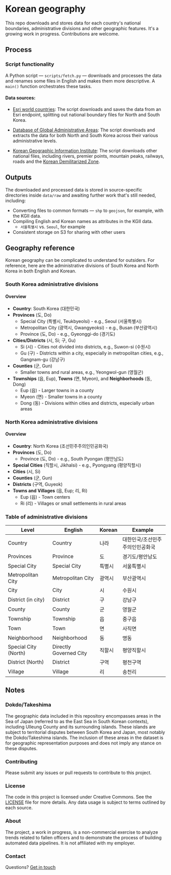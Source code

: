 # Korean geography
This repo downloads and stores data for each country's national boundaries, administrative divisions and other geographic features. It's a growing work in progress. Contributions are welcome. 

## Process

### Script functionality
A Python script — `scripts/fetch.py` — downloads and processes the data and renames some files in English and makes them more descriptive. A `main()` function orchestrates these tasks.  

#### Data sources:
- [Esri world countries](https://hub.arcgis.com/datasets/esri::world-countries/explore?location=-0.035893%2C0.000000%2C2.01): The script downloads and saves the data from an Esri endpoint, splitting out national boundary files for North and South Korea. 

- [Database of Global Administrative Areas](https://gadm.org/data.html): The script downloads and extracts the data for both North and South Korea across their various administrative levels. 

- [Korean Geographic Information Institute](https://gadm.org/data.html): The script downloads other national files, including rivers, premier points, mountain peaks, railways, roads and the [Korean Demilitarized Zone](https://en.wikipedia.org/wiki/Korean_Demilitarized_Zone). 

## Outputs

The downloaded and processed data is stored in source-specific directories inside `data/raw` and awaiting further work that's still needed, including: 
- Converting files to common formats — `shp` to `geojson`, for example, with the KGII data.
- Compiling English and Korean names as attributes in the KGII data.
  - `서울특별시` vs. `Seoul`, for example
- Consistent storage on S3 for sharing with other users

## Geography reference

Korean geography can be complicated to understand for outsiders. For reference, here are the administrative divisions of South Korea and North Korea in both English and Korean.

### South Korea administrative divisions

#### Overview
- **Country**: South Korea (대한민국)
- **Provinces** (도, Do)
  - Special City (특별시, Teukbyeolsi) - e.g., Seoul (서울특별시)
  - Metropolitan City (광역시, Gwangyeoksi) - e.g., Busan (부산광역시)
  - Province (도, Do) - e.g., Gyeonggi-do (경기도)
- **Cities/Districts** (시, Si; 구, Gu)
  - Si (시) - Cities not divided into districts, e.g., Suwon-si (수원시)
  - Gu (구) - Districts within a city, especially in metropolitan cities, e.g., Gangnam-gu (강남구)
- **Counties** (군, Gun)
  - Smaller towns and rural areas, e.g., Yeongwol-gun (영월군)
- **Townships** (읍, Eup), **Towns** (면, Myeon), and **Neighborhoods** (동, Dong)
  - Eup (읍) - Larger towns in a county
  - Myeon (면) - Smaller towns in a county
  - Dong (동) - Divisions within cities and districts, especially urban areas

### North Korea administrative divisions

#### Overview
- **Country**: North Korea (조선민주주의인민공화국)
- **Provinces** (도, Do)
  - Province (도, Do) - e.g., South Pyongan (평안남도)
- **Special Cities** (직할시, Jikhalsi) - e.g., Pyongyang (평양직할시)
- **Cities** (시, Si)
- **Counties** (군, Gun)
- **Districts** (구역, Guyeok)
- **Towns and Villages** (읍, Eup; 리, Ri)
  - Eup (읍) - Town centers
  - Ri (리) - Villages or small settlements in rural areas

### Table of administrative divisions

| Level | English | Korean | Example |
|-------|---------|--------|---------|
| Country | Country | 나라 | 대한민국/조선민주주의인민공화국 |
| Provinces | Province | 도 | 경기도/평안남도 |
| Special City | Special City | 특별시 | 서울특별시 |
| Metropolitan City | Metropolitan City | 광역시 | 부산광역시 |
| City | City | 시 | 수원시 |
| District (in city) | District | 구 | 강남구 |
| County | County | 군 | 영월군 |
| Township | Township | 읍 | 중구읍 |
| Town | Town | 면 | 사직면 |
| Neighborhood | Neighborhood | 동 | 명동 |
| Special City (North) | Directly Governed City | 직할시 | 평양직할시 |
| District (North) | District | 구역 | 평천구역 |
| Village | Village | 리 | 송천리 |

## Notes

### Dokdo/Takeshima

The geographic data included in this repository encompasses areas in the Sea of Japan (referred to as the East Sea in South Korean contexts), including Ulleung County and its surrounding islands. These islands are subject to territorial disputes between South Korea and Japan, most notably the Dokdo/Takeshima islands. The inclusion of these areas in the dataset is for geographic representation purposes and does not imply any stance on these disputes. 

### Contributing

Please submit any issues or pull requests to contribute to this project.

### License

The code in this project is licensed under Creative Commons. See the [LICENSE](LICENSE) file for more details. Any data usage is subject to terms outlined by each source.

### About 

The project, a work in progress, is a non-commercial exercise to analyze trends related to fallen officers and to demonstrate the process of building automated data pipelines. It is not affiliated with my employer.

### Contact 

Questions? [Get in touch](mailto:mattstiles@gmail.com)